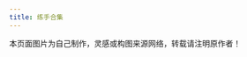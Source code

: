 ```yaml
---
title: 练手合集
---
```


<div class="note note-danger">本页面图片为自己制作，灵感或构图来源网络，转载请注明原作者！</div>
<link rel="stylesheet" type="text/css" href="https://cdn.jsdelivr.net/gh/Royce2019/BlogSource/css/gallery.min.css">
<ul class="grid9 effect-39" id="grid9"></ul>
<script>
	for (i = 9; i >= 1; i--) {
		var url = 'https://cdn.jsdelivr.net/gh/Royce2019/BlogGallery/original'
		document.getElementById('grid9').innerHTML += (`<li><a href="${url}/${i}.webp" target="_bank" rel="noopener external nofollow noreferrer"><img src="${url}/s/${i}.webp"></a></li>`);
 	}
</script>
<script src="https://cdn.jsdelivr.net/gh/Royce2019/BlogSource/js/gallery.min.js"></script>
